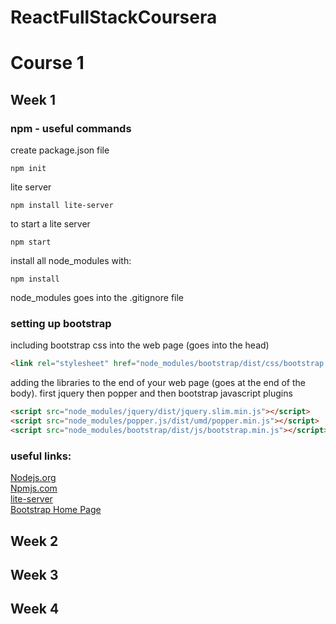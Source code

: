 # ReactFullStackCoursera

# Course 1
## Week 1
### npm - useful commands

create package.json file
```
npm init
```
lite server
```
npm install lite-server
```
to start a lite server
```
npm start
```

install all node_modules with:
```
npm install
```
node_modules goes into the .gitignore file

### setting up bootstrap

including bootstrap css into the web page (goes into the head)
```html
<link rel="stylesheet" href="node_modules/bootstrap/dist/css/bootstrap.min.css">
```
adding the libraries to the end of your web page (goes at the end of the body). first jquery then popper and then bootstrap javascript plugins
```html
<script src="node_modules/jquery/dist/jquery.slim.min.js"></script>
<script src="node_modules/popper.js/dist/umd/popper.min.js"></script>
<script src="node_modules/bootstrap/dist/js/bootstrap.min.js"></script>
```

### useful links:
[Nodejs.org](https://nodejs.org/en/)<br>
[Npmjs.com](https://www.npmjs.com/)<br>
[lite-server](https://github.com/johnpapa/lite-server)<br>
[Bootstrap Home Page](https://getbootstrap.com/)<br>

## Week 2

## Week 3

## Week 4
